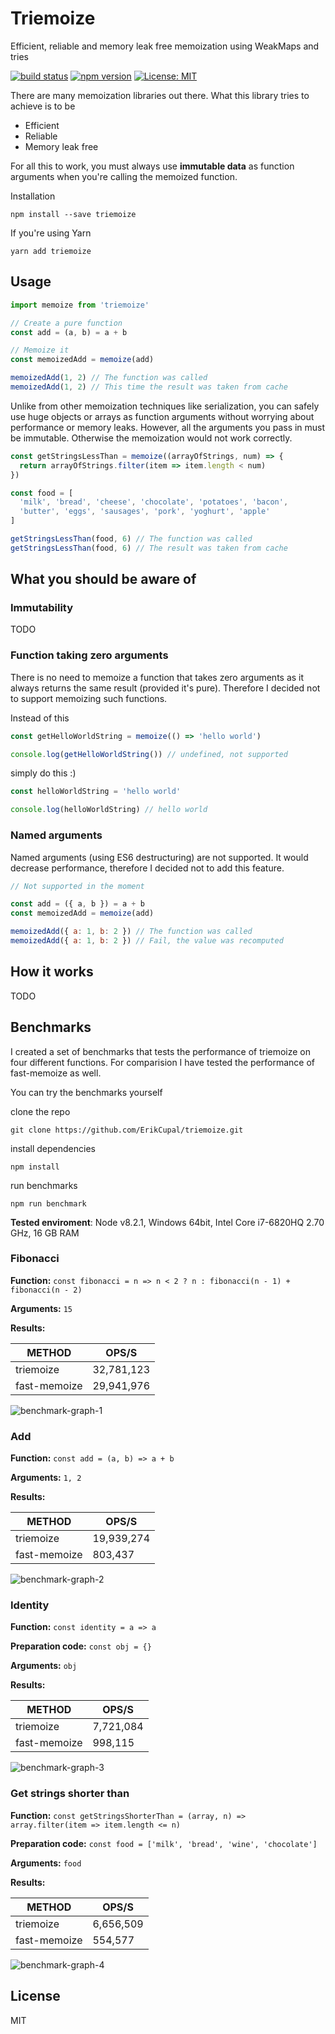# Triemoize

Efficient, reliable and memory leak free memoization using WeakMaps and tries

[![build status](https://img.shields.io/travis/ErikCupal/triemoize.svg?style=flat-square)](https://travis-ci.org/ErikCupal/triemoize/)
[![npm version](https://img.shields.io/npm/v/triemoize.svg?style=flat-square)](https://www.npmjs.com/package/redux)
[![License: MIT](https://img.shields.io/badge/License-MIT-blue.svg?style=flat-square)](https://opensource.org/licenses/MIT)

There are many memoization libraries out there. What this library tries to achieve is to be

* Efficient
* Reliable
* Memory leak free

For all this to work, you must always use **immutable data** as function arguments when you're calling the memoized function.

Installation

```
npm install --save triemoize
```

If you're using Yarn


```
yarn add triemoize
```

## Usage

```js
import memoize from 'triemoize'

// Create a pure function
const add = (a, b) = a + b

// Memoize it
const memoizedAdd = memoize(add)

memoizedAdd(1, 2) // The function was called
memoizedAdd(1, 2) // This time the result was taken from cache
```

Unlike from other memoization techniques like serialization, you can safely use huge objects or arrays as function arguments without worrying about performance or memory leaks. However, all the arguments you pass in must be immutable. Otherwise the memoization would not work correctly.

```js
const getStringsLessThan = memoize((arrayOfStrings, num) => {
  return arrayOfStrings.filter(item => item.length < num)
})

const food = [
  'milk', 'bread', 'cheese', 'chocolate', 'potatoes', 'bacon',
  'butter', 'eggs', 'sausages', 'pork', 'yoghurt', 'apple'
]

getStringsLessThan(food, 6) // The function was called
getStringsLessThan(food, 6) // The result was taken from cache
```

## What you should be aware of

### Immutability

TODO

### Function taking zero arguments

There is no need to memoize a function that takes zero arguments as it always returns the same result (provided it's pure). Therefore I decided not to support memoizing such functions.

Instead of this

```js
const getHelloWorldString = memoize(() => 'hello world')

console.log(getHelloWorldString()) // undefined, not supported
```

simply do this :)

```js
const helloWorldString = 'hello world'

console.log(helloWorldString) // hello world
```

### Named arguments

Named arguments (using ES6 destructuring) are not supported. It would decrease performance, therefore I decided not to add this feature.

```js
// Not supported in the moment

const add = ({ a, b }) = a + b
const memoizedAdd = memoize(add)

memoizedAdd({ a: 1, b: 2 }) // The function was called
memoizedAdd({ a: 1, b: 2 }) // Fail, the value was recomputed
```

## How it works

TODO

## Benchmarks

I created a set of benchmarks that tests the performance of triemoize on four different functions. For comparision I have tested the performance of fast-memoize as well.

You can try the benchmarks yourself
    
clone the repo

    git clone https://github.com/ErikCupal/triemoize.git
    
install dependencies

    npm install
    
run benchmarks

    npm run benchmark

**Tested enviroment**: Node v8.2.1, Windows 64bit, Intel Core i7-6820HQ 2.70 GHz, 16 GB RAM

### Fibonacci

**Function:** ```const fibonacci = n => n < 2 ? n : fibonacci(n - 1) + fibonacci(n - 2)```

**Arguments:** `15`

**Results:**

| METHOD       | OPS/S      |
|--------------|------------|
| triemoize    | 32,781,123 |
| fast-memoize | 29,941,976 |

![benchmark-graph-1](benchmark/graphs/benchmark-graph-1.png)

### Add

**Function:** ```const add = (a, b) => a + b```

**Arguments:** `1, 2`

**Results:**

| METHOD       | OPS/S      |
|--------------|------------|
| triemoize    | 19,939,274 |
| fast-memoize |    803,437 |

![benchmark-graph-2](benchmark/graphs/benchmark-graph-2.png)

### Identity

**Function:** ```const identity = a => a```

**Preparation code:** ```const obj = {}```

**Arguments:** `obj`

**Results:**

| METHOD       | OPS/S      |
|--------------|------------|
| triemoize    |  7,721,084 |
| fast-memoize |    998,115 |

![benchmark-graph-3](benchmark/graphs/benchmark-graph-3.png)

### Get strings shorter than

**Function:** ```const getStringsShorterThan = (array, n) => array.filter(item => item.length <= n)```

**Preparation code:** ```const food = ['milk', 'bread', 'wine', 'chocolate']```

**Arguments:** `food`

**Results:**

| METHOD       | OPS/S      |
|--------------|------------|
| triemoize    |  6,656,509 |
| fast-memoize |    554,577 |

![benchmark-graph-4](benchmark/graphs/benchmark-graph-4.png)

## License

MIT

